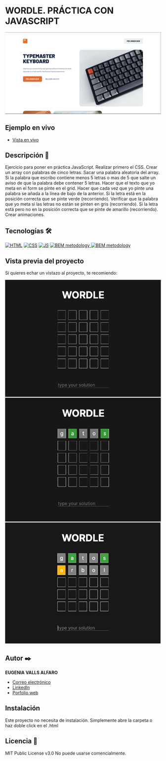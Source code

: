# WORDLE. PRÁCTICA CON JAVASCRIPT

![Imagen del proyecto](https://raw.githubusercontent.com/eugeniavalls/practica7-puente/main/src/assets/screenshots/01.png)

## Ejemplo en vivo

- [Vista en vivo](https://eugeniavalls.github.io/wordle/)

## Descripción 📑

Ejercicio para poner en práctica JavaScript. 
Realizar primero el CSS.
Crear un array con palabras de cinco letras.
Sacar una palabra aleatoria del array.
Si la palabra que escribo contiene menos 5 letras o mas de 5 que salte un aviso de que la palabra debe contener 5 letras.
Hacer que el texto que yo meta en el form se pinte en el grid.
Hacer que cada vez que yo pinte una palabra se añada a la línea de bajo de la anterior.
Si la letra está en la posición correcta que se pinte verde (recorriendo).
Verificar que la palabra que yo meta si las letras no están se pinten en gris (recorriendo).
Si la letra está pero no en la posición correcta que se pinte de amarillo (recorriendo).
Crear animaciones.

## Tecnologías 🛠

<!-- Iconos sacados de: https://github.com/hendrasob/badges/blob/master/README.md y https://github.com/alexandresanlim/Badges4-README.md-Profile -->

[![HTML](https://img.shields.io/badge/HTML5-E34F26?style=for-the-badge&logo=html5&logoColor=white)](https://es.wikipedia.org/wiki/HTML5)
[![CSS](https://img.shields.io/badge/CSS3-1572B6?style=for-the-badge&logo=css3&logoColor=white)](https://es.wikipedia.org/wiki/CSS)
[![JS](https://img.shields.io/badge/JavaScript-F7DF1E?style=for-the-badge&logo=javascript&logoColor=black)](https://es.wikipedia.org/wiki/JavaScript)
<a href="https://getbem.com/">
<img src="http://jennyknuth.com/wp-content/uploads/2018/03/BEM-1.png" target="_blank" rel="noreferrer" width="40" height="40" alt="BEM metodology">
<a href="https://sass-lang.com/">
<img src="https://upload.wikimedia.org/wikipedia/commons/thumb/9/96/Sass_Logo_Color.svg/2560px-Sass_Logo_Color.svg.png" target="_blank" rel="noreferrer" width="40" alt="BEM metodology">
</a>
</a>

## Vista previa del proyecto

Si quieres echar un vistazo al proyecto, te recomiendo:

![Captura del proyecto](https://raw.githubusercontent.com/eugeniavalls/wordle/main/screenshots/01.png)
![Captura del proyecto](https://raw.githubusercontent.com/eugeniavalls/wordle/main/screenshots/02.png)
![Captura del proyecto](https://raw.githubusercontent.com/eugeniavalls/wordle/main/screenshots/03.png)

## Autor ✒️

**EUGENIA VALLS ALFARO**

- [Correo electrónico](e.vallsalfaro@gmail.com)
- [LinkedIn](https://www.linkedin.com/in/eugenia-valls-alfaro-540b1a20a)
- [Porfolio web](https://tu-dominio.com/)

## Instalación

Este proyecto no necesita de instalación. Simplemente abre la carpeta o haz doble click en el .html

## Licencia 📄

MIT Public License v3.0
No puede usarse comencialmente.